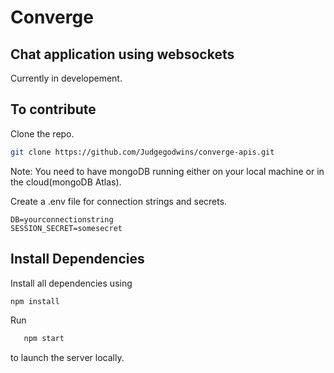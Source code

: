 # Converge
## Chat application using websockets
Currently in developement.

## To contribute 
Clone the repo.

```bash
git clone https://github.com/Judgegodwins/converge-apis.git
```

Note: You need to have mongoDB running either on your local machine or in the cloud(mongoDB Atlas).

Create a .env file for connection strings and secrets.

```.env
DB=yourconnectionstring
SESSION_SECRET=somesecret
```

## Install Dependencies

Install all dependencies using

```bash
npm install
```
Run 

```bash
   npm start
```

to launch the server locally.
